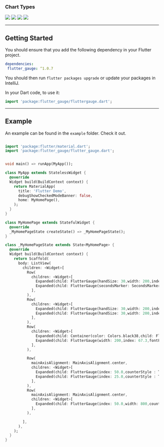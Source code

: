 
### Chart Types
![](https://github.com/alitorki2651/flutter_gauge/tree/master/Image/1.jpg)
![](https://github.com/alitorki2651/flutter_gauge/tree/master/Image/1.jpg)
![](https://github.com/alitorki2651/flutter_gauge/tree/master/Image/1.jpg)
![](https://github.com/alitorki2651/flutter_gauge/tree/master/Image/1.jpg)

---
## Getting Started

You should ensure that you add the following dependency in your Flutter project.
```yaml
dependencies:
 flutter_gauge: ^1.0.7
```

You should then run `flutter packages upgrade` or update your packages in IntelliJ.

In your Dart code, to use it:
```dart
import 'package:flutter_gauge/fluttergauge.dart';
```




---
## Example

An example can be found in the `example` folder.  Check it out.

```dart

import 'package:flutter/material.dart';
import 'package:flutter_gauge/flutter_gauge.dart';


void main() => runApp(MyApp());

class MyApp extends StatelessWidget {
  @override
  Widget build(BuildContext context) {
    return MaterialApp(
      title: 'Flutter Demo',
      debugShowCheckedModeBanner: false,
      home: MyHomePage(),
    );
  }
}

class MyHomePage extends StatefulWidget {
  @override
  _MyHomePageState createState() => _MyHomePageState();
}

class _MyHomePageState extends State<MyHomePage> {
  @override
  Widget build(BuildContext context) {
    return Scaffold(
      body: ListView(
        children: <Widget>[
          Row(
            children: <Widget>[
              Expanded(child: FlutterGauge(handSize: 30,width: 200,index: 65.0,fontFamily: "Iran",end: 100,number: Number.endAndCenterAndStart,secondsMarker: SecondsMarker.secondsAndMinute,counterStyle: TextStyle(color: Colors.black,fontSize: 25,)),),
              Expanded(child: FlutterGauge(secondsMarker: SecondsMarker.none,hand: Hand.short,number: Number.none,width: 200,index: 38.0,fontFamily: "Iran",counterStyle: TextStyle(color: Colors.black,fontSize: 35),counterAlign: CounterAlign.center,isDecimal: false),),
            ],
          ),
          Row(
            children: <Widget>[
              Expanded(child: FlutterGauge(handSize: 30,width: 200,index: 80.0,fontFamily: "Iran",end: 100,number: Number.endAndCenterAndStart,secondsMarker: SecondsMarker.secondsAndMinute,hand: Hand.short,counterStyle: TextStyle(color: Colors.black,fontSize: 22,)),),
              Expanded(child: FlutterGauge(handSize: 30,width: 200,index: 65.0,fontFamily: "Iran",end: 500,number: Number.endAndStart,secondsMarker: SecondsMarker.minutes,isCircle: false,counterStyle: TextStyle(color: Colors.black,fontSize: 25,)),),
            ],
          ),
          Row(
            children: <Widget>[
              Expanded(child: Container(color: Colors.black38,child: FlutterGauge(inactiveColor: Colors.white38,activeColor: Colors.white,handSize: 30,width: 200,index: 65.0,fontFamily: "Iran",end: 400,number: Number.none,secondsMarker: SecondsMarker.minutes,isCircle: false,hand: Hand.none,counterAlign: CounterAlign.center,counterStyle: TextStyle(color: Colors.white,fontSize: 30,),isDecimal: false,)),),
              Expanded(child: FlutterGauge(width: 200,index: 67.3,fontFamily: "Iran",counterStyle: TextStyle(color: Colors.black,fontSize: 35,),numberInAndOut: NumberInAndOut.outside,counterAlign: CounterAlign.center,secondsMarker: SecondsMarker.secondsAndMinute,hand: Hand.short),),
            ],
          ),

          Row(
            mainAxisAlignment: MainAxisAlignment.center,
            children: <Widget>[
              Expanded(child: FlutterGauge(index: 50.0,counterStyle : TextStyle(color: Colors.black,fontSize: 25,),widthCircle: 10,secondsMarker: SecondsMarker.none,number: Number.all),),
              Expanded(child: FlutterGauge(index: 25.0,counterStyle : TextStyle(color: Colors.black,fontSize: 25,),secondsMarker: SecondsMarker.secondsAndMinute,number: Number.all,numberInAndOut: NumberInAndOut.outside,)),
            ],
          ),
          Row(
            mainAxisAlignment: MainAxisAlignment.center,
            children: <Widget>[
              Expanded(child: FlutterGauge(index: 50.0,width: 800,counterStyle : TextStyle(color: Colors.black,fontSize: 25,),widthCircle: 10,secondsMarker: SecondsMarker.none,number: Number.all),),
            ],
          ),

        ],
      ),
    );
  }
}



```

